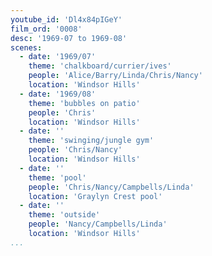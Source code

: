 ```yaml
---
youtube_id: 'Dl4x84pIGeY'
film_ord: '0008'
desc: '1969-07 to 1969-08'
scenes:
  - date: '1969/07'
    theme: 'chalkboard/currier/ives'
    people: 'Alice/Barry/Linda/Chris/Nancy'
    location: 'Windsor Hills'
  - date: '1969/08'
    theme: 'bubbles on patio'
    people: 'Chris'
    location: 'Windsor Hills'
  - date: ''
    theme: 'swinging/jungle gym'
    people: 'Chris/Nancy'
    location: 'Windsor Hills'
  - date: ''
    theme: 'pool'
    people: 'Chris/Nancy/Campbells/Linda'
    location: 'Graylyn Crest pool'
  - date: ''
    theme: 'outside'
    people: 'Nancy/Campbells/Linda'
    location: 'Windsor Hills'
...
```


